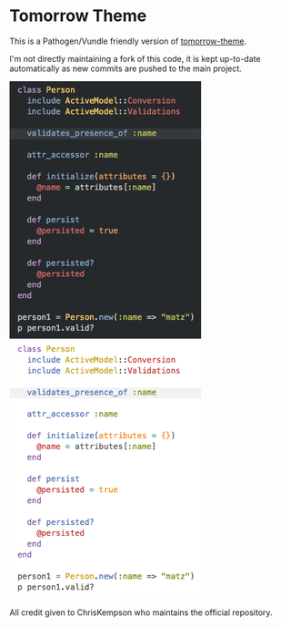 # Tomorrow Theme

This is a Pathogen/Vundle friendly version of
[tomorrow-theme](https://github.com/chriskempson/tomorrow-theme).

I'm not directly maintaining a fork of this code, it is kept up-to-date
automatically as new commits are pushed to the main project.


![Ruby Code in Tomorrow Night](https://github.com/ChrisKempson/Tomorrow-Theme/raw/master/Images/Tomorrow-Night.png)
![Ruby Code in Tomorrow](https://github.com/ChrisKempson/Tomorrow-Theme/raw/master/Images/Tomorrow.png)

All credit given to ChrisKempson who maintains the official repository.
